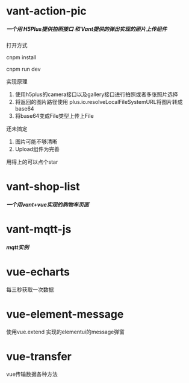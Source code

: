 # vant-action-pic
<h5>
一个用 H5Plus提供拍照接口 和 Vant提供的弹出实现的照片上传组件</h5>

打开方式

cnpm install

cnpm run dev

实现原理

1. 使用h5plus的camera接口以及gallery接口进行拍照或者多张照片选择
2. 将返回的图片路径使用 plus.io.resolveLocalFileSystemURL将图片转成base64
3. 将base64变成File类型上传上File

还未搞定

1. 图片可能不够清晰
2. Upload组件为完善

用得上的可以点个star 


# vant-shop-list

<h5>
一个用vant+vue实现的购物车页面</h5>


# vant-mqtt-js

<h5>
mqtt实例</h5>

# vue-echarts

每三秒获取一次数据


# vue-element-message

使用vue.extend 实现的elementui的message弹窗

# vue-transfer

vue传输数据各种方法

